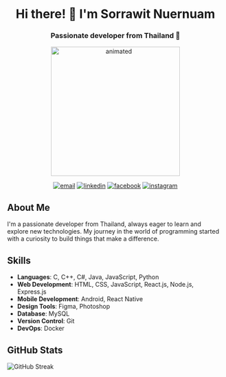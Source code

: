 <h1 align="center">Hi there! 👋 I'm Sorrawit Nuernuam</h1>
<h3 align="center">Passionate developer from Thailand 🌟</h3>

<p align="center">
  <img src="https://media2.giphy.com/media/v1.Y2lkPTc5MGI3NjExZ3llcXZ6N2Fxd2J6dW81ZnR1ODdoYjF6cXMwM2c2ZWI4eXo1cTA4dCZlcD12MV9pbnRlcm5hbF9naWZfYnlfaWQmY3Q9cw/FCffpN404oRZpFbSzl/giphy.gif" alt="animated" width="300"/>
</p>

<p align="center">
  <a href="mailto:sorrawit.nuernuam@gmail.com"><img src="https://img.shields.io/badge/Email-sorrawit.nuernuam%40gmail.com-red" alt="email"/></a>
  <a href="https://linkedin.com/in/sorrawit-nuernuam-288b82230/"><img src="https://img.shields.io/badge/LinkedIn-Connect-blue" alt="linkedin"/></a>
  <a href="https://www.facebook.com/profile.php?id=100006255493839"><img src="https://img.shields.io/badge/Facebook-Follow-blue" alt="facebook"/></a>
  <a href="https://www.instagram.com/pondy_zzz/?hl=en"><img src="https://img.shields.io/badge/Instagram-Follow-blue" alt="instagram"/></a>
</p>

## About Me

I'm a passionate developer from Thailand, always eager to learn and explore new technologies. My journey in the world of programming started with a curiosity to build things that make a difference.

## Skills

- **Languages**: C, C++, C#, Java, JavaScript, Python
- **Web Development**: HTML, CSS, JavaScript, React.js, Node.js, Express.js
- **Mobile Development**: Android, React Native
- **Design Tools**: Figma, Photoshop
- **Database**: MySQL
- **Version Control**: Git
- **DevOps**: Docker

## GitHub Stats

![GitHub Streak](https://github-readme-streak-stats.herokuapp.com/?user=pondrick)
